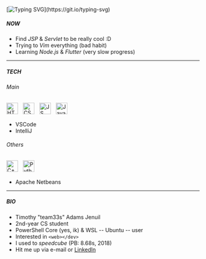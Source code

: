 [![Typing SVG](https://readme-typing-svg.demolab.com?font=JetBrains+Mono&weight=600&pause=1000&color=F5B301&vCenter=true&width=435&lines=Greetings!)](https://git.io/typing-svg)
##### NOW
+ Find _JSP_ & _Servlet_ to be really cool :D
+ Trying to _Vim_ everything (bad habit)
+ Learning _Node.js_ & _Flutter_ (very slow progress)
---
##### TECH
###### Main
<img alt="HTML5" align="left" width="30px" style="padding-right:10px" src="https://cdn.jsdelivr.net/gh/devicons/devicon/icons/html5/html5-original.svg" />
<img alt="CSS3" align="left" width="30px" style="padding-right:10px" src="https://cdn.jsdelivr.net/gh/devicons/devicon/icons/css3/css3-original.svg" />
<img alt="JS" align="left" width="30px" style="padding-right:10px" src="https://cdn.jsdelivr.net/gh/devicons/devicon/icons/javascript/javascript-original.svg" />
<img alt="Java" align="left" width="30px" style="padding-right:10px" src="https://cdn.jsdelivr.net/gh/devicons/devicon/icons/java/java-original.svg" />
<br/><br/>

+ VSCode
+ IntelliJ
###### Others
<img alt="C++" align="left" width="30px" style="padding-right:10px" src="https://cdn.jsdelivr.net/gh/devicons/devicon/icons/cplusplus/cplusplus-original.svg" />
<img alt="Python" align="left" width="30px" style="padding-right:10px" src="https://cdn.jsdelivr.net/gh/devicons/devicon/icons/python/python-original.svg" />
<br/><br/>

+ Apache Netbeans
---
##### BIO
+ Timothy "team33s" Adams Jenuil
+ 2nd-year CS student
+ PowerShell Core (yes, ik) & WSL -- Ubuntu -- user
+ Interested in `<web></dev>`
+ I used to _speedcube_ (PB: 8.68s, 2018)
+ Hit me up via e-mail or [LinkedIn](https://www.linkedin.com/in/tmthyadms/)
